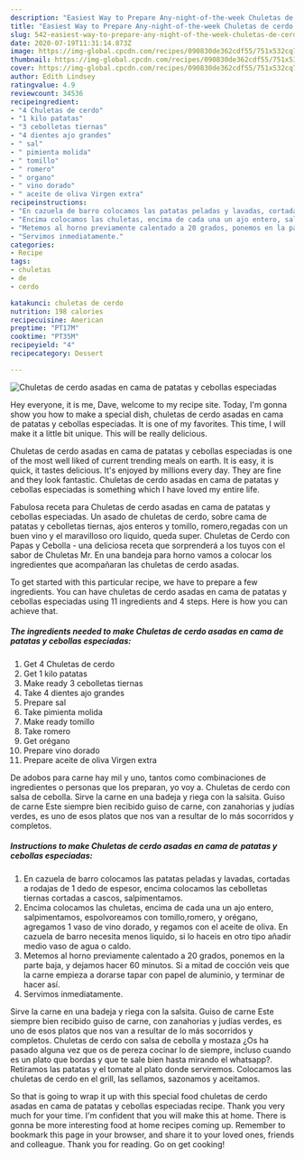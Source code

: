 ```yaml
---
description: "Easiest Way to Prepare Any-night-of-the-week Chuletas de cerdo asadas en cama de patatas y cebollas especiadas"
title: "Easiest Way to Prepare Any-night-of-the-week Chuletas de cerdo asadas en cama de patatas y cebollas especiadas"
slug: 542-easiest-way-to-prepare-any-night-of-the-week-chuletas-de-cerdo-asadas-en-cama-de-patatas-y-cebollas-especiadas
date: 2020-07-19T11:31:14.873Z
image: https://img-global.cpcdn.com/recipes/090830de362cdf55/751x532cq70/chuletas-de-cerdo-asadas-en-cama-de-patatas-y-cebollas-especiadas-foto-principal.jpg
thumbnail: https://img-global.cpcdn.com/recipes/090830de362cdf55/751x532cq70/chuletas-de-cerdo-asadas-en-cama-de-patatas-y-cebollas-especiadas-foto-principal.jpg
cover: https://img-global.cpcdn.com/recipes/090830de362cdf55/751x532cq70/chuletas-de-cerdo-asadas-en-cama-de-patatas-y-cebollas-especiadas-foto-principal.jpg
author: Edith Lindsey
ratingvalue: 4.9
reviewcount: 34536
recipeingredient:
- "4 Chuletas de cerdo"
- "1 kilo patatas"
- "3 cebolletas tiernas"
- "4 dientes ajo grandes"
- " sal"
- " pimienta molida"
- " tomillo"
- " romero"
- " organo"
- " vino dorado"
- " aceite de oliva Virgen extra"
recipeinstructions:
- "En cazuela de barro colocamos las patatas peladas y lavadas, cortadas a rodajas de 1 dedo de espesor, encima colocamos las cebolletas tiernas cortadas a cascos, salpimentamos."
- "Encima colocamos las chuletas, encima de cada una un ajo entero, salpimentamos, espolvoreamos con tomillo,romero, y orégano, agregamos 1 vaso de vino dorado, y regamos con el aceite de oliva. En cazuela de barro necesita menos liquido, si lo haceis en otro tipo añadir medio vaso de agua o caldo."
- "Metemos al horno previamente calentado a 20 grados, ponemos en la parte baja, y dejamos hacer 60 minutos. Si a mitad de cocción veis que la carne empieza a dorarse tapar con papel de aluminio, y terminar de hacer así."
- "Servimos inmediatamente."
categories:
- Recipe
tags:
- chuletas
- de
- cerdo

katakunci: chuletas de cerdo 
nutrition: 198 calories
recipecuisine: American
preptime: "PT17M"
cooktime: "PT35M"
recipeyield: "4"
recipecategory: Dessert

---
```



![Chuletas de cerdo asadas en cama de patatas y cebollas especiadas](https://img-global.cpcdn.com/recipes/090830de362cdf55/751x532cq70/chuletas-de-cerdo-asadas-en-cama-de-patatas-y-cebollas-especiadas-foto-principal.jpg)

Hey everyone, it is me, Dave, welcome to my recipe site. Today, I'm gonna show you how to make a special dish, chuletas de cerdo asadas en cama de patatas y cebollas especiadas. It is one of my favorites. This time, I will make it a little bit unique. This will be really delicious.

Chuletas de cerdo asadas en cama de patatas y cebollas especiadas is one of the most well liked of current trending meals on earth. It is easy, it is quick, it tastes delicious. It's enjoyed by millions every day. They are fine and they look fantastic. Chuletas de cerdo asadas en cama de patatas y cebollas especiadas is something which I have loved my entire life.

Fabulosa receta para Chuletas de cerdo asadas en cama de patatas y cebollas especiadas. Un asado de chuletas de cerdo, sobre cama de patatas y cebolletas tiernas, ajos enteros y tomillo, romero,regadas con un buen vino y el maravilloso oro liquido, queda super. Chuletas de Cerdo con Papas y Cebolla - una deliciosa receta que sorprenderá a los tuyos con el sabor de Chuletas Mr. En una bandeja para horno vamos a colocar los ingredientes que acompañaran las chuletas de cerdo asadas.


To get started with this particular recipe, we have to prepare a few ingredients. You can have chuletas de cerdo asadas en cama de patatas y cebollas especiadas using 11 ingredients and 4 steps. Here is how you can achieve that.

<!--inarticleads1-->

##### The ingredients needed to make Chuletas de cerdo asadas en cama de patatas y cebollas especiadas:

1. Get 4 Chuletas de cerdo
1. Get 1 kilo patatas
1. Make ready 3 cebolletas tiernas
1. Take 4 dientes ajo grandes
1. Prepare  sal
1. Take  pimienta molida
1. Make ready  tomillo
1. Take  romero
1. Get  orégano
1. Prepare  vino dorado
1. Prepare  aceite de oliva Virgen extra


De adobos para carne hay mil y uno, tantos como combinaciones de ingredientes o personas que los preparan, yo voy a. Chuletas de cerdo con salsa de cebolla. Sirve la carne en una badeja y riega con la salsita. Guiso de carne Este siempre bien recibido guiso de carne, con zanahorias y judías verdes, es uno de esos platos que nos van a resultar de lo más socorridos y completos. 

<!--inarticleads2-->

##### Instructions to make Chuletas de cerdo asadas en cama de patatas y cebollas especiadas:

1. En cazuela de barro colocamos las patatas peladas y lavadas, cortadas a rodajas de 1 dedo de espesor, encima colocamos las cebolletas tiernas cortadas a cascos, salpimentamos.
1. Encima colocamos las chuletas, encima de cada una un ajo entero, salpimentamos, espolvoreamos con tomillo,romero, y orégano, agregamos 1 vaso de vino dorado, y regamos con el aceite de oliva. En cazuela de barro necesita menos liquido, si lo haceis en otro tipo añadir medio vaso de agua o caldo.
1. Metemos al horno previamente calentado a 20 grados, ponemos en la parte baja, y dejamos hacer 60 minutos. Si a mitad de cocción veis que la carne empieza a dorarse tapar con papel de aluminio, y terminar de hacer así.
1. Servimos inmediatamente.


Sirve la carne en una badeja y riega con la salsita. Guiso de carne Este siempre bien recibido guiso de carne, con zanahorias y judías verdes, es uno de esos platos que nos van a resultar de lo más socorridos y completos. Chuletas de cerdo con salsa de cebolla y mostaza ¿Os ha pasado alguna vez que os de pereza cocinar lo de siempre, incluso cuando es un plato que bordas y que te sale bien hasta mirando el whatsapp?. Retiramos las patatas y el tomate al plato donde serviremos. Colocamos las chuletas de cerdo en el grill, las sellamos, sazonamos y aceitamos. 

So that is going to wrap it up with this special food chuletas de cerdo asadas en cama de patatas y cebollas especiadas recipe. Thank you very much for your time. I'm confident that you will make this at home. There is gonna be more interesting food at home recipes coming up. Remember to bookmark this page in your browser, and share it to your loved ones, friends and colleague. Thank you for reading. Go on get cooking!
